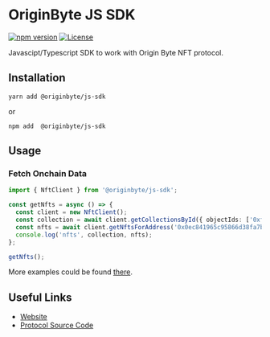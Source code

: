 # OriginByte JS SDK

[![npm version](https://badge.fury.io/js/@originbyte%2Fjs-sdk.svg)](https://badge.fury.io/js/@originbyte%2Fjs-sdk)
[![License](https://img.shields.io/badge/License-Apache_2.0-blue.svg)](https://opensource.org/licenses/Apache-2.0)

Javascipt/Typescript SDK to work with Origin Byte NFT protocol.

## Installation

```
yarn add @originbyte/js-sdk
```

or 

```
npm add  @originbyte/js-sdk
```

## Usage

### Fetch Onchain Data

```typescript
import { NftClient } from '@originbyte/js-sdk';

const getNfts = async () => {
  const client = new NftClient();
  const collection = await client.getCollectionsById({ objectIds: ['0xfc18b65338d4bb906018e5f73b586a57b777d46d'] });
  const nfts = await client.getNftsForAddress('0x0ec841965c95866d38fa7bcd09047f4e0dfa0ed9');
  console.log('nfts', collection, nfts);
};

getNfts();
```

More examples could be found [there](https://github.com/Origin-Byte/originbyte-js-sdk/tree/main/example).

## Useful Links

- [Website](https://originbyte.io)
- [Protocol Source Code](https://github.com/Origin-Byte/nft-protocol)